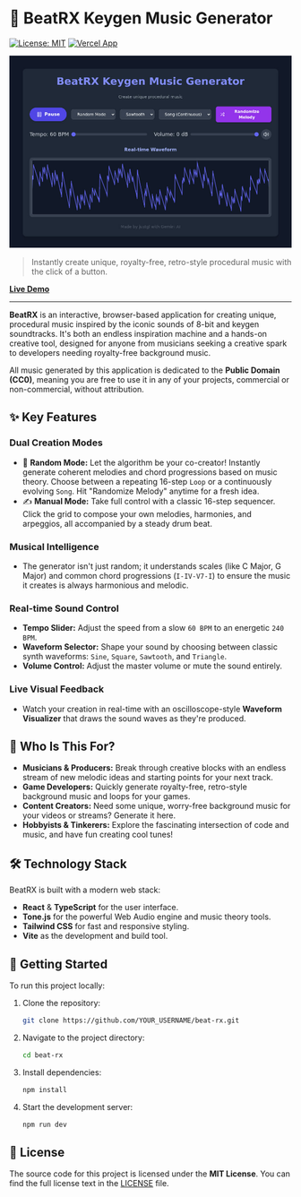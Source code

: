 # 🎹 BeatRX Keygen Music Generator

[![License: MIT](https://img.shields.io/badge/License-MIT-yellow.svg)](https://opensource.org/licenses/MIT)
[![Vercel App](https://img.shields.io/badge/Vercel-Deployed-brightgreen)](https://beatrx.vercel.app/)

![BeatRX Screenshot](SCREENSHOT.png)

> Instantly create unique, royalty-free, retro-style procedural music with the click of a button.

[**Live Demo**](https://beatrx.vercel.app/)

---

**BeatRX** is an interactive, browser-based application for creating unique, procedural music inspired by the iconic sounds of 8-bit and keygen soundtracks. It's both an endless inspiration machine and a hands-on creative tool, designed for anyone from musicians seeking a creative spark to developers needing royalty-free background music.

All music generated by this application is dedicated to the **Public Domain (CC0)**, meaning you are free to use it in any of your projects, commercial or non-commercial, without attribution.

## ✨ Key Features

### Dual Creation Modes
*   🎵 **Random Mode:** Let the algorithm be your co-creator! Instantly generate coherent melodies and chord progressions based on music theory. Choose between a repeating 16-step `Loop` or a continuously evolving `Song`. Hit "Randomize Melody" anytime for a fresh idea.
*   ✍️ **Manual Mode:** Take full control with a classic 16-step sequencer. Click the grid to compose your own melodies, harmonies, and arpeggios, all accompanied by a steady drum beat.

### Musical Intelligence
*   The generator isn't just random; it understands scales (like C Major, G Major) and common chord progressions (`I-IV-V7-I`) to ensure the music it creates is always harmonious and melodic.

### Real-time Sound Control
*   **Tempo Slider:** Adjust the speed from a slow `60 BPM` to an energetic `240 BPM`.
*   **Waveform Selector:** Shape your sound by choosing between classic synth waveforms: `Sine`, `Square`, `Sawtooth`, and `Triangle`.
*   **Volume Control:** Adjust the master volume or mute the sound entirely.

### Live Visual Feedback
*   Watch your creation in real-time with an oscilloscope-style **Waveform Visualizer** that draws the sound waves as they're produced.

## 🎯 Who Is This For?

*   **Musicians & Producers:** Break through creative blocks with an endless stream of new melodic ideas and starting points for your next track.
*   **Game Developers:** Quickly generate royalty-free, retro-style background music and loops for your games.
*   **Content Creators:** Need some unique, worry-free background music for your videos or streams? Generate it here.
*   **Hobbyists & Tinkerers:** Explore the fascinating intersection of code and music, and have fun creating cool tunes!

## 🛠️ Technology Stack

BeatRX is built with a modern web stack:
*   **React** & **TypeScript** for the user interface.
*   **Tone.js** for the powerful Web Audio engine and music theory tools.
*   **Tailwind CSS** for fast and responsive styling.
*   **Vite** as the development and build tool.

## 🚀 Getting Started

To run this project locally:

1.  Clone the repository:
    ```bash
    git clone https://github.com/YOUR_USERNAME/beat-rx.git
    ```
2.  Navigate to the project directory:
    ```bash
    cd beat-rx
    ```
3.  Install dependencies:
    ```bash
    npm install
    ```
4.  Start the development server:
    ```bash
    npm run dev
    ```

## 📜 License

The source code for this project is licensed under the **MIT License**. You can find the full license text in the [LICENSE](LICENSE) file.

